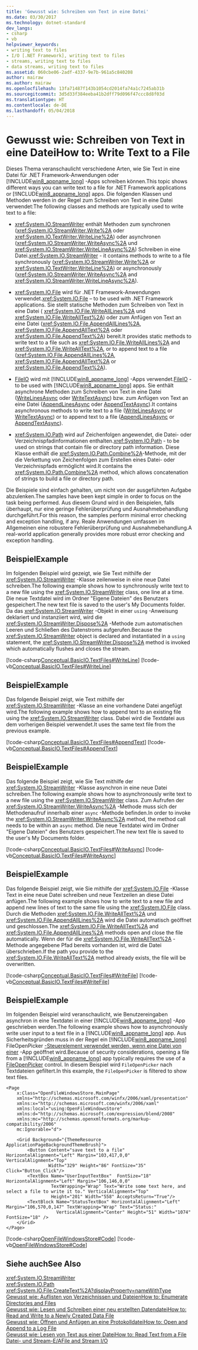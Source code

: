 ```yaml
---
title: 'Gewusst wie: Schreiben von Text in eine Datei'
ms.date: 03/30/2017
ms.technology: dotnet-standard
dev_langs:
- csharp
- vb
helpviewer_keywords:
- writing text to files
- I/O [.NET Framework], writing text to files
- streams, writing text to files
- data streams, writing text to files
ms.assetid: 060cbe06-2adf-4337-9e7b-961a5c840208
author: mairaw
ms.author: mairaw
ms.openlocfilehash: 13fa71487f143b1054cd2014fa74a1c7245ab31b
ms.sourcegitcommit: 3d5d33f384eeba41b2dff79d096f47ccc8d8f03d
ms.translationtype: HT
ms.contentlocale: de-DE
ms.lasthandoff: 05/04/2018
---
```

# <a name="how-to-write-text-to-a-file"></a><span data-ttu-id="c9c07-102">Gewusst wie: Schreiben von Text in eine Datei</span><span class="sxs-lookup"><span data-stu-id="c9c07-102">How to: Write Text to a File</span></span>
<span data-ttu-id="c9c07-103">Dieses Thema veranschaulicht verschiedene Arten, wie Sie Text in eine Datei für .NET Framework-Anwendungen oder [!INCLUDE[win8_appname_long](../../../includes/win8-appname-long-md.md)] -Apps schreiben können.</span><span class="sxs-lookup"><span data-stu-id="c9c07-103">This topic shows different ways you can write text to a file for .NET Framework applications or [!INCLUDE[win8_appname_long](../../../includes/win8-appname-long-md.md)] apps.</span></span> <span data-ttu-id="c9c07-104">Die folgenden Klassen und Methoden werden in der Regel zum Schreiben von Text in eine Datei verwendet:</span><span class="sxs-lookup"><span data-stu-id="c9c07-104">The following classes and methods are typically used to write text to a file:</span></span>  
  
-   <span data-ttu-id="c9c07-105"><xref:System.IO.StreamWriter> enthält Methoden zum synchronen (<xref:System.IO.StreamWriter.Write%2A> oder <xref:System.IO.TextWriter.WriteLine%2A>) oder asynchronen (<xref:System.IO.StreamWriter.WriteAsync%2A> und <xref:System.IO.StreamWriter.WriteLineAsync%2A>) Schreiben in eine Datei.</span><span class="sxs-lookup"><span data-stu-id="c9c07-105"><xref:System.IO.StreamWriter> - it contains methods to write to a file synchronously (<xref:System.IO.StreamWriter.Write%2A> or <xref:System.IO.TextWriter.WriteLine%2A>) or asynchronously (<xref:System.IO.StreamWriter.WriteAsync%2A> and <xref:System.IO.StreamWriter.WriteLineAsync%2A>).</span></span>  
  
-   <span data-ttu-id="c9c07-106"><xref:System.IO.File> wird für .NET Framework-Anwendungen verwendet.</span><span class="sxs-lookup"><span data-stu-id="c9c07-106"><xref:System.IO.File> – to be used with .NET Framework applications.</span></span> <span data-ttu-id="c9c07-107">Sie stellt statische Methoden zum Schreiben von Text in eine Datei ( <xref:System.IO.File.WriteAllLines%2A> und <xref:System.IO.File.WriteAllText%2A>) oder zum Anfügen von Text an eine Datei (<xref:System.IO.File.AppendAllLines%2A>, <xref:System.IO.File.AppendAllText%2A> oder <xref:System.IO.File.AppendText%2A>) bereit.</span><span class="sxs-lookup"><span data-stu-id="c9c07-107">It provides static methods to write text to a file such as <xref:System.IO.File.WriteAllLines%2A> and <xref:System.IO.File.WriteAllText%2A>, or to append text to a file (<xref:System.IO.File.AppendAllLines%2A>, <xref:System.IO.File.AppendAllText%2A> or <xref:System.IO.File.AppendText%2A>).</span></span>  
  
-   <span data-ttu-id="c9c07-108">[FileIO](https://msdn.microsoft.com/library/windows/apps/windows.storage.fileio.aspx) wird mit [!INCLUDE[win8_appname_long](../../../includes/win8-appname-long-md.md)] -Apps verwendet.</span><span class="sxs-lookup"><span data-stu-id="c9c07-108">[FileIO](https://msdn.microsoft.com/library/windows/apps/windows.storage.fileio.aspx) - to be used with [!INCLUDE[win8_appname_long](../../../includes/win8-appname-long-md.md)] apps.</span></span> <span data-ttu-id="c9c07-109">Sie enthält asynchrone Methoden zum Schreiben von Text in eine Datei ([WriteLinesAsync](https://msdn.microsoft.com/library/windows/apps/windows.storage.fileio.writelinesasync.aspx) oder [WriteTextAsync](https://msdn.microsoft.com/library/windows/apps/windows.storage.fileio.writetextasync.aspx)) bzw. zum Anfügen von Text an eine Datei ([AppendLinesAsync](https://msdn.microsoft.com/library/windows/apps/windows.storage.fileio.appendlinesasync.aspx) oder [AppendTextAsync](https://msdn.microsoft.com/library/windows/apps/windows.storage.fileio.appendtextasync.aspx)).</span><span class="sxs-lookup"><span data-stu-id="c9c07-109">It contains asynchronous methods to write text to a file ([WriteLinesAsync](https://msdn.microsoft.com/library/windows/apps/windows.storage.fileio.writelinesasync.aspx) or [WriteTextAsync](https://msdn.microsoft.com/library/windows/apps/windows.storage.fileio.writetextasync.aspx)) or to append text to a file ([AppendLinesAsync](https://msdn.microsoft.com/library/windows/apps/windows.storage.fileio.appendlinesasync.aspx) or [AppendTextAsync](https://msdn.microsoft.com/library/windows/apps/windows.storage.fileio.appendtextasync.aspx)).</span></span>  

- <span data-ttu-id="c9c07-110"><xref:System.IO.Path> wird auf Zeichenfolgen angewendet, die Datei- oder Verzeichnispfadinformationen enthalten.</span><span class="sxs-lookup"><span data-stu-id="c9c07-110"><xref:System.IO.Path> - to be used on strings that contain file or directory path information.</span></span> <span data-ttu-id="c9c07-111">Diese Klasse enthält die <xref:System.IO.Path.Combine%2A>-Methode, mit der die Verkettung von Zeichenfolgen zum Erstellen eines Datei- oder Verzeichnispfads ermöglicht wird.</span><span class="sxs-lookup"><span data-stu-id="c9c07-111">It contains the <xref:System.IO.Path.Combine%2A> method, which allows concatenation of strings to build a file or directory path.</span></span>


 <span data-ttu-id="c9c07-112">Die Beispiele sind einfach gehalten, um nicht von der ausgeführten Aufgabe abzulenken.</span><span class="sxs-lookup"><span data-stu-id="c9c07-112">The samples have been kept simple in order to focus on the task being performed.</span></span> <span data-ttu-id="c9c07-113">Aus diesem Grund wird in den Beispielen, falls überhaupt, nur eine geringe Fehlerüberprüfung und Ausnahmebehandlung durchgeführt.</span><span class="sxs-lookup"><span data-stu-id="c9c07-113">For this reason, the samples perform minimal error checking and exception handling, if any.</span></span> <span data-ttu-id="c9c07-114">Reale Anwendungen umfassen im Allgemeinen eine robustere Fehlerüberprüfung und Ausnahmebehandlung.</span><span class="sxs-lookup"><span data-stu-id="c9c07-114">A real-world application generally provides more robust error checking and exception handling.</span></span>  
  
## <a name="example"></a><span data-ttu-id="c9c07-115">Beispiel</span><span class="sxs-lookup"><span data-stu-id="c9c07-115">Example</span></span>  
 <span data-ttu-id="c9c07-116">Im folgenden Beispiel wird gezeigt, wie Sie Text mithilfe der <xref:System.IO.StreamWriter> -Klasse zeilenweise in eine neue Datei schreiben.</span><span class="sxs-lookup"><span data-stu-id="c9c07-116">The following example shows how to synchronously write text to a new file using the <xref:System.IO.StreamWriter> class, one line at a time.</span></span> <span data-ttu-id="c9c07-117">Die neue Textdatei wird im Ordner "Eigene Dateien" des Benutzers gespeichert.</span><span class="sxs-lookup"><span data-stu-id="c9c07-117">The new text file is saved to the user's My Documents folder.</span></span> <span data-ttu-id="c9c07-118">Da das <xref:System.IO.StreamWriter> -Objekt in einer `using` -Anweisung deklariert und instanziiert wird, wird die <xref:System.IO.StreamWriter.Dispose%2A> -Methode zum automatischen Leeren und Schließen des Datenstroms aufgerufen.</span><span class="sxs-lookup"><span data-stu-id="c9c07-118">Because the <xref:System.IO.StreamWriter> object is declared and instantiated in a `using` statement, the <xref:System.IO.StreamWriter.Dispose%2A> method is invoked which automatically flushes and closes the stream.</span></span>  
  
 [!code-csharp[Conceptual.BasicIO.TextFiles#WriteLine](../../../samples/snippets/csharp/VS_Snippets_CLR/conceptual.basicio.textfiles/cs/source.cs#writeline)] 
 [!code-vb[Conceptual.BasicIO.TextFiles#WriteLine](../../../samples/snippets/visualbasic/VS_Snippets_CLR/conceptual.basicio.textfiles/vb/source.vb#writeline)]  
  
## <a name="example"></a><span data-ttu-id="c9c07-119">Beispiel</span><span class="sxs-lookup"><span data-stu-id="c9c07-119">Example</span></span>  
 <span data-ttu-id="c9c07-120">Das folgende Beispiel zeigt, wie Text mithilfe der <xref:System.IO.StreamWriter> -Klasse an eine vorhandene Datei angefügt wird.</span><span class="sxs-lookup"><span data-stu-id="c9c07-120">The following example shows how to append text to an existing file using the <xref:System.IO.StreamWriter> class.</span></span> <span data-ttu-id="c9c07-121">Dabei wird die Textdatei aus dem vorherigen Beispiel verwendet.</span><span class="sxs-lookup"><span data-stu-id="c9c07-121">It uses the same text file from the previous example.</span></span>  
  
 [!code-csharp[Conceptual.BasicIO.TextFiles#AppendText](../../../samples/snippets/csharp/VS_Snippets_CLR/conceptual.basicio.textfiles/cs/source.cs#appendtext)] 
 [!code-vb[Conceptual.BasicIO.TextFiles#AppendText](../../../samples/snippets/visualbasic/VS_Snippets_CLR/conceptual.basicio.textfiles/vb/source.vb#appendtext)]     
  
## <a name="example"></a><span data-ttu-id="c9c07-122">Beispiel</span><span class="sxs-lookup"><span data-stu-id="c9c07-122">Example</span></span>  
 <span data-ttu-id="c9c07-123">Das folgende Beispiel zeigt, wie Sie Text mithilfe der <xref:System.IO.StreamWriter> -Klasse asynchron in eine neue Datei schreiben.</span><span class="sxs-lookup"><span data-stu-id="c9c07-123">The following example shows how to asynchronously write text to a new file using the <xref:System.IO.StreamWriter> class.</span></span> <span data-ttu-id="c9c07-124">Zum Aufrufen der <xref:System.IO.StreamWriter.WriteAsync%2A> -Methode muss sich der Methodenaufruf innerhalb einer `async` -Methode befinden.</span><span class="sxs-lookup"><span data-stu-id="c9c07-124">In order to invoke the <xref:System.IO.StreamWriter.WriteAsync%2A> method, the method call needs to be within an `async` method.</span></span> <span data-ttu-id="c9c07-125">Die neue Textdatei wird im Ordner "Eigene Dateien" des Benutzers gespeichert.</span><span class="sxs-lookup"><span data-stu-id="c9c07-125">The new text file is saved to the user's My Documents folder.</span></span>  
  
 [!code-csharp[Conceptual.BasicIO.TextFiles#WriteAsync](../../../samples/snippets/csharp/VS_Snippets_CLR/conceptual.basicio.textfiles/cs/source.cs#writeasync)] 
 [!code-vb[Conceptual.BasicIO.TextFiles#WriteAsync](../../../samples/snippets/visualbasic/VS_Snippets_CLR/conceptual.basicio.textfiles/vb/source.vb#writeasync)]  
  
## <a name="example"></a><span data-ttu-id="c9c07-126">Beispiel</span><span class="sxs-lookup"><span data-stu-id="c9c07-126">Example</span></span>  
 <span data-ttu-id="c9c07-127">Das folgende Beispiel zeigt, wie Sie mithilfe der <xref:System.IO.File> -Klasse Text in eine neue Datei schreiben und neue Textzeilen an diese Datei anfügen.</span><span class="sxs-lookup"><span data-stu-id="c9c07-127">The following example shows how to write text to a new file and append new lines of text to the same file using the <xref:System.IO.File> class.</span></span> <span data-ttu-id="c9c07-128">Durch die Methoden <xref:System.IO.File.WriteAllText%2A> und <xref:System.IO.File.AppendAllLines%2A> wird die Datei automatisch geöffnet und geschlossen.</span><span class="sxs-lookup"><span data-stu-id="c9c07-128">The <xref:System.IO.File.WriteAllText%2A> and <xref:System.IO.File.AppendAllLines%2A> methods open and close the file automatically.</span></span> <span data-ttu-id="c9c07-129">Wenn der für die <xref:System.IO.File.WriteAllText%2A> -Methode angegebene Pfad bereits vorhanden ist, wird die Datei überschrieben.</span><span class="sxs-lookup"><span data-stu-id="c9c07-129">If the path you provide to the <xref:System.IO.File.WriteAllText%2A> method already exists, the file will be overwritten.</span></span>  
  
 [!code-csharp[Conceptual.BasicIO.TextFiles#WriteFile](../../../samples/snippets/csharp/VS_Snippets_CLR/conceptual.basicio.textfiles/cs/source.cs#writefile)] 
 [!code-vb[Conceptual.BasicIO.TextFiles#WriteFile](../../../samples/snippets/visualbasic/VS_Snippets_CLR/conceptual.basicio.textfiles/vb/source.vb#writefile)]  
  
## <a name="example"></a><span data-ttu-id="c9c07-130">Beispiel</span><span class="sxs-lookup"><span data-stu-id="c9c07-130">Example</span></span>  
 <span data-ttu-id="c9c07-131">Im folgenden Beispiel wird veranschaulicht, wie Benutzereingaben asynchron in eine Textdatei in einer [!INCLUDE[win8_appname_long](../../../includes/win8-appname-long-md.md)] -App geschrieben werden.</span><span class="sxs-lookup"><span data-stu-id="c9c07-131">The following example shows how to asynchronously write user input to a text file in a [!INCLUDE[win8_appname_long](../../../includes/win8-appname-long-md.md)] app.</span></span> <span data-ttu-id="c9c07-132">Aus Sicherheitsgründen muss in der Regel ein [!INCLUDE[win8_appname_long](../../../includes/win8-appname-long-md.md)] FileOpenPicker [-Steuerelement verwendet werden, wenn eine Datei von einer](http://msdn.microsoft.com/library/windows/apps/windows.storage.pickers.fileopenpicker.aspx) -App geöffnet wird.</span><span class="sxs-lookup"><span data-stu-id="c9c07-132">Because of security considerations, opening a file from a [!INCLUDE[win8_appname_long](../../../includes/win8-appname-long-md.md)] app typically requires the use of a [FileOpenPicker](http://msdn.microsoft.com/library/windows/apps/windows.storage.pickers.fileopenpicker.aspx) control.</span></span> <span data-ttu-id="c9c07-133">In diesem Beispiel wird `FileOpenPicker` nach Textdateien gefiltert.</span><span class="sxs-lookup"><span data-stu-id="c9c07-133">In this example, the `FileOpenPicker` is filtered to show text files.</span></span>  
  
```xaml  
<Page  
    x:Class="OpenFileWindowsStore.MainPage"  
    xmlns="http://schemas.microsoft.com/winfx/2006/xaml/presentation"  
    xmlns:x="http://schemas.microsoft.com/winfx/2006/xaml"  
    xmlns:local="using:OpenFileWindowsStore"  
    xmlns:d="http://schemas.microsoft.com/expression/blend/2008"  
    xmlns:mc="http://schemas.openxmlformats.org/markup-compatibility/2006"  
    mc:Ignorable="d">  
  
    <Grid Background="{ThemeResource ApplicationPageBackgroundThemeBrush}">  
        <Button Content="save text to a file" HorizontalAlignment="Left" Margin="103,417,0,0" VerticalAlignment="Top"   
                Width="329" Height="86" FontSize="35" Click="Button_Click"/>  
        <TextBox Name="UserInputTextBox"  FontSize="18" HorizontalAlignment="Left" Margin="106,146,0,0"   
                 TextWrapping="Wrap" Text="Write some text here, and select a file to write it to." VerticalAlignment="Top"   
                 Height="201" Width="558" AcceptsReturn="True"/>  
        <TextBlock Name="StatusTextBox" HorizontalAlignment="Left" Margin="106,570,0,147" TextWrapping="Wrap" Text="Status:"   
                   VerticalAlignment="Center" Height="51" Width="1074" FontSize="18" />  
    </Grid>  
</Page>  
```  
  
 [!code-csharp[OpenFileWindowsStore#Code](../../../samples/snippets/csharp/VS_Snippets_CLR/openfilewindowsstore/cs/mainpage.xaml.cs#code)]
 [!code-vb[OpenFileWindowsStore#Code](../../../samples/snippets/visualbasic/VS_Snippets_CLR/openfilewindowsstore/vb/mainpage.xaml.vb#code)]  
  
## <a name="see-also"></a><span data-ttu-id="c9c07-134">Siehe auch</span><span class="sxs-lookup"><span data-stu-id="c9c07-134">See Also</span></span>  
 <xref:System.IO.StreamWriter>  
 <xref:System.IO.Path>  
 <xref:System.IO.File.CreateText%2A?displayProperty=nameWithType>  
 [<span data-ttu-id="c9c07-135">Gewusst wie: Auflisten von Verzeichnissen und Dateien</span><span class="sxs-lookup"><span data-stu-id="c9c07-135">How to: Enumerate Directories and Files</span></span>](../../../docs/standard/io/how-to-enumerate-directories-and-files.md)  
 [<span data-ttu-id="c9c07-136">Gewusst wie: Lesen und Schreiben einer neu erstellten Datendatei</span><span class="sxs-lookup"><span data-stu-id="c9c07-136">How to: Read and Write to a Newly Created Data File</span></span>](../../../docs/standard/io/how-to-read-and-write-to-a-newly-created-data-file.md)  
 [<span data-ttu-id="c9c07-137">Gewusst wie: Öffnen und Anfügen an eine Protokolldatei</span><span class="sxs-lookup"><span data-stu-id="c9c07-137">How to: Open and Append to a Log File</span></span>](../../../docs/standard/io/how-to-open-and-append-to-a-log-file.md)  
 [<span data-ttu-id="c9c07-138">Gewusst wie: Lesen von Text aus einer Datei</span><span class="sxs-lookup"><span data-stu-id="c9c07-138">How to: Read Text from a File</span></span>](../../../docs/standard/io/how-to-read-text-from-a-file.md)  
 [<span data-ttu-id="c9c07-139">Datei- und Stream-E/A</span><span class="sxs-lookup"><span data-stu-id="c9c07-139">File and Stream I/O</span></span>](../../../docs/standard/io/index.md)
